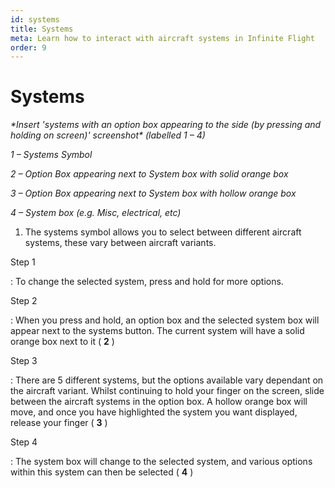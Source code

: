 ```yaml
---
id: systems
title: Systems
meta: Learn how to interact with aircraft systems in Infinite Flight
order: 9
---
```


# Systems

_\*Insert &#39;systems with an option box appearing to the side (by pressing and holding on screen)&#39; screenshot\* (labelled 1 – 4)_

_1 – Systems Symbol_

_2 – Option Box appearing next to System box with solid orange box_

_3 – Option Box appearing next to System box with hollow orange box_

_4 – System box (e.g. Misc, electrical, etc)_



1. The systems symbol allows you to select between different aircraft systems, these vary between aircraft variants.



Step 1

: To change the selected system, press and hold for more options.

Step 2

: When you press and hold, an option box and the selected system box will appear next to the systems button. The current system will have a solid orange box next to it ( **2** )

Step 3

: There are 5 different systems, but the options available vary dependant on the aircraft variant. Whilst continuing to hold your finger on the screen, slide between the aircraft systems in the option box. A hollow orange box will move, and once you have highlighted the system you want displayed, release your finger ( **3** )

Step 4

: The system box will change to the selected system, and various options within this system can then be selected ( **4** )